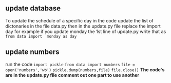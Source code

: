 ## update database
To update the schedule of a  specific day in the code update the list of dictonaries in the file data.py
then in the update.py file replace the import day
for example if you update monday
the 1st line of update.py
write that as `from data import  monday as day`
## update numbers 
run the code 
`import pickle`
`from data import numbers`
`file = open('numbers','wb')`
`pickle.dump(numbers,file)`
`file.close()`
<b> The code's are in the update.py file comment out one part to use another</b>
